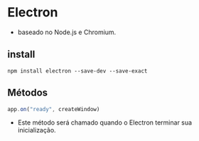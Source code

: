 # Electron

- baseado no Node.js e Chromium.

## install

```
npm install electron --save-dev --save-exact
```
## Métodos

```js
app.on("ready", createWindow)
```
- Este método será chamado quando o Electron terminar sua inicialização.
